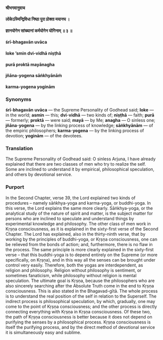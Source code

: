 #### श्रीभगवानुवाच
#### लोकेऽस्मिन्द्विविधा निष्ठा पुरा प्रोक्ता मयानघ ।
#### ज्ञानयोगेन सांख्यानां कर्मयोगेन योगिनाम् ॥ ३ ॥

#### śrī-bhagavān uvāca
#### loke ’smin dvi-vidhā niṣṭhā
#### purā proktā mayānagha
#### jñāna-yogena sāṅkhyānāṁ
#### karma-yogena yoginām

### Synonyms

**śrī**-**bhagavān** **uvāca** — the Supreme Personality of Godhead said; **loke** — in the world; **asmin** — this; **dvi**-**vidhā** — two kinds of; **niṣṭhā** — faith; **purā** — formerly; **proktā** — were said; **mayā** — by Me; **anagha** — O sinless one; **jñāna**-**yogena** — by the linking process of knowledge; **sāṅkhyānām** — of the empiric philosophers; **karma**-**yogena** — by the linking process of devotion; **yoginām** — of the devotees.

### Translation

The Supreme Personality of Godhead said: O sinless Arjuna, I have already explained that there are two classes of men who try to realize the self. Some are inclined to understand it by empirical, philosophical speculation, and others by devotional service.

### Purport

In the Second Chapter, verse 39, the Lord explained two kinds of procedures – namely sāṅkhya-yoga and karma-yoga, or buddhi-yoga. In this verse, the Lord explains the same more clearly. Sāṅkhya-yoga, or the analytical study of the nature of spirit and matter, is the subject matter for persons who are inclined to speculate and understand things by experimental knowledge and philosophy. The other class of men work in Kṛṣṇa consciousness, as it is explained in the sixty-first verse of the Second Chapter. The Lord has explained, also in the thirty-ninth verse, that by working by the principles of buddhi-yoga, or Kṛṣṇa consciousness, one can be relieved from the bonds of action; and, furthermore, there is no flaw in the process. The same principle is more clearly explained in the sixty-first verse – that this buddhi-yoga is to depend entirely on the Supreme (or more specifically, on Kṛṣṇa), and in this way all the senses can be brought under control very easily. Therefore, both the yogas are interdependent, as religion and philosophy. Religion without philosophy is sentiment, or sometimes fanaticism, while philosophy without religion is mental speculation. The ultimate goal is Kṛṣṇa, because the philosophers who are also sincerely searching after the Absolute Truth come in the end to Kṛṣṇa consciousness. This is also stated in the Bhagavad-gītā. The whole process is to understand the real position of the self in relation to the Superself. The indirect process is philosophical speculation, by which, gradually, one may come to the point of Kṛṣṇa consciousness; and the other process is directly connecting everything with Kṛṣṇa in Kṛṣṇa consciousness. Of these two, the path of Kṛṣṇa consciousness is better because it does not depend on purifying the senses by a philosophical process. Kṛṣṇa consciousness is itself the purifying process, and by the direct method of devotional service it is simultaneously easy and sublime.